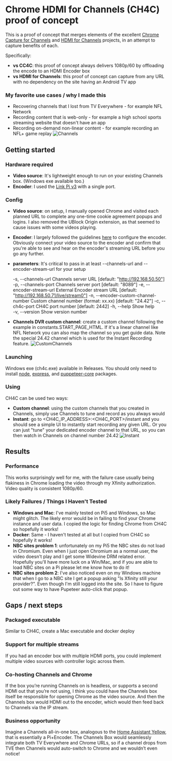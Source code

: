 # Chrome HDMI for Channels (CH4C) proof of concept

This is a proof of concept that merges elements of the excellent [Chrome Capture for Channels](https://github.com/fancybits/chrome-capture-for-channels) and [HDMI for Channels](https://github.com/tmm1/androidhdmi-for-channels) projects, in an attempt to capture benefits of each.

Specifically:
* **vs CC4C**: this proof of concept always delivers 1080p/60 by offloading the encode to an HDMI Encoder box
* **vs HDMI for Channels**: this proof of concept can capture from any URL with no dependency on the site having an Android TV app

### My favorite use cases / why I made this
* Recovering channels that I lost from TV Everywhere - for example NFL Network
* Recording content that is web-only - for example a high school sports streaming website that doesn't have an app
* Recording on-demand non-linear content - for example recording an NFL+ game replay
![Channels](https://github.com/user-attachments/assets/05306ac8-df2c-4f37-b29a-35a47d0dba19)

## Getting started

### Hardware required
* **Video source**: It's lightweight enough to run on your existing Channels box.  (Windows exe available too.)
* **Encoder**: I used the [Link Pi v3](https://a.co/d/76zJF9U) with a single port.

### Config
* **Video source**: on setup, I manually opened Chrome and visited each planned URL to complete any one-time cookie agreement popups and logins. I also removed the UBlock Origin extension, as that seemed to cause issues with some videos playing.
* **Encoder**: I largely followed the guidelines [here](https://community.getchannels.com/t/linkpi-encoder-family/38860/4) to configure the encoder. Obviously connect your video source to the encoder and confirm that you're able to see and hear on the encoder's streaming URL before you go any further.
* **parameters**: 
It's critical to pass in at least --channels-url and --encoder-stream-url for your setup

  -s, --channels-url                   Channels server URL [default: "http://192.168.50.50"]
  -p, --channels-port                  Channels server port [default: "8089"]
  -e, --encoder-stream-url             External Encoder stream URL [default: "http://192.168.50.71/live/stream0"]
  -n, --encoder-custom-channel-number  Custom channel number (format: xx.xx) [default: "24.42"]
  -c, --ch4c-port                      CH4C port number [default: 2442]
  -h, --help                           Show help        
  -v, --version                        Show version number

* **Channels DVR custom channel**: create a custom channel following the example in constants.START_PAGE_HTML. If it's a linear channel like NFL Network you can also map the channel so you get guide data. Note the special 24.42 channel which is used for the Instant Recording feature.
![CustomChannels](https://github.com/user-attachments/assets/840526e5-3cef-4cd2-95c5-50ac12a32fc9)

### Launching
Windows exe (ch4c.exe) available in Releases. You should only need to install [node](https://nodejs.org/en/learn/getting-started/how-to-install-nodejs), [express](https://expressjs.com/en/starter/installing.html), and [puppeteer-core](https://pptr.dev/guides/installation) packages.

### Using
CH4C can be used two ways:
* **Custom channel**: using the custom channels that you created in Channels, simply use Channels to tune and record as you always would
* **Instant**: go to <CH4C_IP_ADDRESS>:<CH4C_PORT>/instant and you should see a simple UI to instantly start recording any given URL. Or you can just "tune" your dedicated encoder channel to that URL, so you can then watch in Channels on channel number 24.42
![Instant](https://github.com/user-attachments/assets/2e527984-4c09-45f7-84dc-fc39b65e893d)

## Results

### Performance
This works surprisingly well for me, with the failure case usually being flakiness in Chrome loading the video through my Xfinity authorization. Video quality is consistent 1080p/60.

### Likely Failures / Things I Haven't Tested
* **Windows and Mac**: I've mainly tested on Pi5 and Windows, so Mac might glitch. The likely error would be in failing to find your Chrome instance and user data. I copied the logic for finding Chrome from CH4C so hopefully it works!
* **Docker**: Same - I haven't tested at all but I copied from CH4C so hopefully it works!
* **NBC sites problem 1**: unfortunately on my Pi5 the NBC sites do not load in Chromium. Even when I just open Chromium as a normal user, the video doesn't play and I get some Widevine DRM related error. Hopefully you'll have more luck on a Win/Mac, and if you are able to load NBC sites on a Pi please let me know how to do it!
* **NBC sites problem 2**: I've also noticed even on my Windows machine that when I go to a NBC site I get a popup asking "Is Xfinity still your provider?". Even though I'm still logged into the site. So I have to figure out some way to have Pupeteer auto-click that popup.

## Gaps / next steps
### Packaged executable
Similar to CH4C, create a Mac executable and docker deploy
### Support for multiple streams
If you had an encoder box with multiple HDMI ports, you could implement multiple video sources with controller logic across them.
### Co-hosting Channels and Chrome
If the box you’re running Channels on is headless, or supports a second HDMI out that you’re not using, I think you could have the Channels box itself be responsible for opening Chrome as the video source. And then the Channels box would HDMI out to the encoder, which would then feed back to Channels via the IP stream.
### Business opportunity
Imagine a Channels all-in-one box, analogous to the [Home Assistant Yellow](https://www.home-assistant.io/yellow/), that is essentially a Pi+Encoder. The Channels Box would seamlessly integrate both TV Everywhere and Chrome URLs, so if a channel drops from TVE then Channels would auto-switch to Chrome and we wouldn’t even notice!